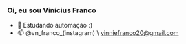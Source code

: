 ### Oi, eu sou Vinícius Franco
- 🌱 Estudando automação :)
- 📫 @vn_franco_(instagram) \ vinniefranco20@gmail.com
